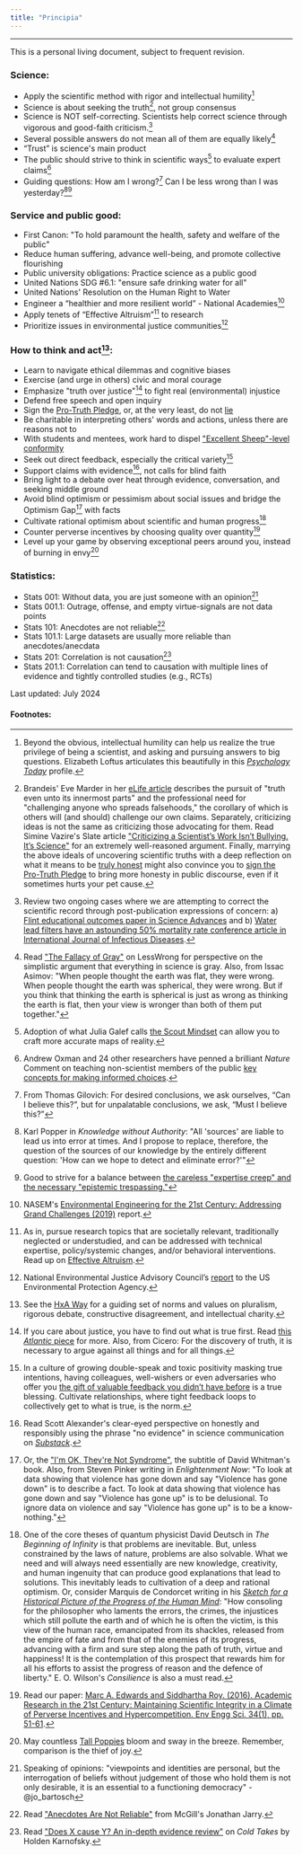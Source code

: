 ```yaml
---
title: "Principia"
---
```


------
This is a personal living document, subject to frequent revision.

### Science:
- Apply the scientific method with rigor and intellectual humility[^15]
- Science is about seeking the truth[^4], not group consensus
- Science is NOT self-correcting. Scientists help correct science through vigorous and good-faith criticism.[^22]
- Several possible answers do not mean all of them are equally likely[^9]
- “Trust” is science's main product
- The public should strive to think in scientific ways[^17] to evaluate expert claims[^13]
- Guiding questions: How am I wrong?[^5] Can I be less wrong than I was yesterday?[^16][^21]

### Service and public good:
- First Canon: "To hold paramount the health, safety and welfare of the public"
- Reduce human suffering, advance well-being, and promote collective flourishing
- Public university obligations: Practice science as a public good
- United Nations SDG #6.1: "ensure safe drinking water for all" 
- United Nations' Resolution on the Human Right to Water
- Engineer a “healthier and more resilient world” - National Academies[^7]
- Apply tenets of “Effective Altruism”[^6] to research
- Prioritize issues in environmental justice communities[^8]

### How to think and act[^2]:
- Learn to navigate ethical dilemmas and cognitive biases
- Exercise (and urge in others) civic and moral courage
- Emphasize "truth over justice"[^1] to fight real (environmental) injustice
- Defend free speech and open inquiry
- Sign the [Pro-Truth Pledge](https://www.protruthpledge.org/), or, at the very least, do not [lie](https://ia902601.us.archive.org/34/items/pdfy-x4ByD3mMjIdTMC0H/Sam%20Harris%20Lying%20(1).pdf)
- Be charitable in interpreting others' words and actions, unless there are reasons not to
- With students and mentees, work hard to dispel ["Excellent Sheep"-level conformity](https://bariweiss.substack.com/p/we-arent-raising-adults-we-are-breeding?s=r)
- Seek out direct feedback, especially the critical variety[^18]
- Support claims with evidence[^14], not calls for blind faith
- Bring light to a debate over heat through evidence, conversation, and seeking middle ground
- Avoid blind optimism or pessimism about social issues and bridge the Optimism Gap[^11] with facts
- Cultivate rational optimism about scientific and human progress[^19]
- Counter perverse incentives by choosing quality over quantity[^10]
- Level up your game by observing exceptional peers around you, instead of burning in envy[^23]

### Statistics:
- Stats 001: Without data, you are just someone with an opinion[^20]
- Stats 001.1: Outrage, offense, and empty virtue-signals are not data points
- Stats 101: Anecdotes are not reliable[^3] 
- Stats 101.1: Large datasets are usually more reliable than anecdotes/anecdata
- Stats 201: Correlation is not causation[^12]
- Stats 201.1: Correlation can tend to causation with multiple lines of evidence and tightly controlled studies (e.g., RCTs)

Last updated: July 2024

#### Footnotes:

[^1]: If you care about justice, you have to find out what is true first. Read [this *Atlantic* piece](https://www.theatlantic.com/ideas/archive/2018/11/academics-truth-justice/574165/) for more. Also, from Cicero: For the discovery of truth, it is necessary to argue against all things and for all things.

[^2]: See the [HxA Way](https://heterodoxacademy.org/library/the-hxa-way/) for a guiding set of norms and values on pluralism, rigorous debate, constructive disagreement, and intellectual charity.

[^3]: Read ["Anecdotes Are Not Reliable"](https://www.mcgill.ca/oss/article/tips-better-thinking-anecdotes-are-not-reliable) from McGill's Jonathan Jarry.

[^4]: Brandeis' Eve Marder in her [eLife article](https://elifesciences.org/articles/66850) describes the pursuit of "truth even unto its innermost parts" and the professional need for "challenging anyone who spreads falsehoods," the corollary of which is others will (and should) challenge our own claims. Separately, criticizing ideas is not the same as criticizing those advocating for them. Read Simine Vazire's Slate article ["Criticizing a Scientist’s Work Isn’t Bullying. It’s Science"](https://slate.com/technology/2017/10/criticizing-a-scientists-work-isnt-bullying.html) for an extremely well-reasoned argument. Finally, marrying the above ideals of uncovering scientific truths with a deep reflection on what it means to be [truly honest](https://psyche.co/ideas/more-than-just-truth-telling-honesty-is-a-virtue-to-cultivate) might also convince you to [sign the Pro-Truth Pledge](https://www.protruthpledge.org/) to bring more honesty in public discourse, even if it sometimes hurts your pet cause.

[^5]: From Thomas Gilovich: For desired conclusions, we ask ourselves, “Can I believe this?”, but for unpalatable conclusions, we ask, “Must I believe this?”

[^6]: As in, pursue research topics that are societally relevant, traditionally neglected or understudied, and can be addressed with technical expertise, policy/systemic changes, and/or behavioral interventions. Read up on [Effective Altruism](https://www.effectivealtruism.org/articles/introduction-to-effective-altruism/).

[^7]: NASEM's [Environmental Engineering for the 21st Century: Addressing Grand Challenges (2019)](https://www.nap.edu/catalog/25121/environmental-engineering-for-the-21st-century-addressing-grand-challenges) report.

[^8]: National Environmental Justice Advisory Council’s [report](https://www.epa.gov/sites/production/files/2019-05/documents/nejac_white_paper_water-final-3-1-19.pdf) to the US Environmental Protection Agency.

[^9]: Read ["The Fallacy of Gray"](https://www.lesswrong.com/posts/dLJv2CoRCgeC2mPgj/the-fallacy-of-gray) on LessWrong for perspective on the simplistic argument that everything in science is gray. Also, from Issac Asimov: "When people thought the earth was flat, they were wrong. When people thought the earth was spherical, they were wrong. But if you think that thinking the earth is spherical is just as wrong as thinking the earth is flat, then your view is wronger than both of them put together."

[^10]: Read our paper: [Marc A. Edwards and Siddhartha Roy. (2016). Academic Research in the 21st Century: Maintaining Scientific Integrity in a Climate of Perverse Incentives and Hypercompetition. Env Engg Sci. 34(1), pp. 51-61](https://www.ncbi.nlm.nih.gov/pmc/articles/PMC5206685/).

[^11]: Or, the ["I'm OK, They're Not Syndrome"](https://www.npr.org/templates/story/story.php?storyId=1009977), the subtitle of David Whitman's book. Also, from Steven Pinker writing in *Enlightenment Now*: "To look at data showing that violence has gone down and say "Violence has gone down" is to describe a fact. To look at data showing that violence has gone down and say "Violence has gone up" is to be delusional. To ignore data on violence and say "Violence has gone up" is to be a know-nothing."

[^12]: Read ["Does X cause Y? An in-depth evidence review"](https://www.cold-takes.com/does-x-cause-y-an-in-depth-evidence-review/) on *Cold Takes* by Holden Karnofsky.

[^13]: Andrew Oxman and 24 other researchers have penned a brilliant *Nature* Comment on teaching non-scientist members of the public [key concepts for making informed choices](https://www.nature.com/articles/d41586-019-02407-9).

[^14]: Read Scott Alexander's clear-eyed perspective on honestly and responsibly using the phrase "no evidence" in science communication on [*Substack*](https://astralcodexten.substack.com/p/the-phrase-no-evidence-is-a-red-flag).

[^15]: Beyond the obvious, intellectual humility can help us realize the true privilege of being a scientist, and asking and pursuing answers to big questions. Elizabeth Loftus articulates this beautifully in this [*Psychology Today*](https://staff.washington.edu/eloftus/Articles/psytoday.htm) profile.

[^16]: Karl Popper in *Knowledge without Authority*: "All 'sources' are liable to lead us into error at times. And I propose to replace, therefore, the question of the sources of our knowledge by the entirely different question: 'How can we hope to detect and eliminate error?'"

[^17]: Adoption of what Julia Galef calls [the Scout Mindset](https://twitter.com/juliagalef/status/1381978961941573632) can allow you to craft more accurate maps of reality.

[^18]: In a culture of growing double-speak and toxic positivity masking true intentions, having colleagues, well-wishers or even adversaries who offer you [the gift of valuable feedback you didn’t have before](https://alexturek.com/2022-03-18-How-to-criticize-coworkers/) is a true blessing. Cultivate relationships, where tight feedback loops to collectively get to what is true, is the norm.

[^19]: One of the core theses of quantum physicist David Deutsch in *The Beginning of Infinity* is that problems are inevitable. But, unless constrained by the laws of nature, problems are also solvable. What we need and will always need essentially are new knowledge, creativity, and human ingenuity that can produce good explanations that lead to solutions. This inevitably leads to cultivation of a deep and rational optimism. Or, consider Marquis de Condorcet writing in his [*Sketch for a Historical Picture of the Progress of the Human Mind*](https://scholarsarchive.byu.edu/cgi/viewcontent.cgi?article=1181&context=ccr): "How consoling for the philosopher who laments the errors, the crimes, the injustices which still pollute the earth and of which he is often the victim, is this view of the human race, emancipated from its shackles, released from the empire of fate and from that of the enemies of its progress, advancing with a firm and sure step along the path of truth, virtue and happiness! It is the contemplation of this prospect that rewards him for all his efforts to assist the progress of reason and the defence of liberty." E. O. Wilson's *Consilience* is also a must read.

[^20]: Speaking of opinions: "viewpoints and identities are personal, but the interrogation of beliefs without judgement of those who hold them is not only desirable, it is an essential to a functioning democracy" - @jo_bartosch

[^21]: Good to strive for a balance between [the careless "expertise creep" and the necessary "epistemic trespassing."](https://www.chronicle.com/article/the-hysterical-style-in-the-american-humanities)

[^22]: Review two ongoing cases where we are attempting to correct the scientific record through post-publication expressions of concern: a) [Flint educational outcomes paper in Science Advances](https://retractionwatch.com/2024/07/15/did-flint-water-crisis-set-kids-back-in-school-paper-saying-so-is-severely-flawed-say-critics/#more-129627) and b) [Water lead filters have an astounding 50% mortality rate conference article in International Journal of Infectious Diseases](https://retractionwatch.com/2022/05/19/after-we-tried-to-correct-claims-about-deadly-water-filters-in-flint-we-were-accused-of-scientific-misconduct-and-that-was-just-the-beginning/).

[^23]: May countless [Tall Poppies](https://harpersbazaar.com.au/tall-poppy-syndrome-wellbeing-mental-health/) bloom and sway in the breeze. Remember, comparison is the thief of joy.
